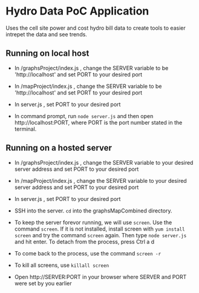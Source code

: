﻿# Hydro Data PoC Application
 Uses the cell site power and cost hydro bill data to create tools to easier intrepet the data and see trends. 
 
 ## Running on local host
  - In /graphsProject/index.js , change the SERVER variable to be 'http://localhost' and set PORT to your desired port
  - In /mapProject/index.js , change the SERVER variable to be 'http://localhost' and set PORT to your desired port
  - In server.js , set PORT to your desired port
 
  - In command prompt, run `node server.js` and then open http://localhost:PORT, where PORT is the port number stated in the terminal. 
 
 ## Running on a hosted server
  - In /graphsProject/index.js , change the SERVER variable to your desired server address and set PORT to your desired port
  - In /mapProject/index.js , change the SERVER variable to your desired server address and set PORT to your desired port
  - In server.js , set PORT to your desired port
 
  - SSH into the server. `cd` into the graphsMapCombined directory. 
  - To keep the server forevor running, we will use `screen`. Use the command `screen`. If it is not installed, install screen with `yum install screen` and try the command `screen` again. Then type `node server.js` and hit enter. To detach from the process, press Ctrl a d
  - To come back to the process, use the command `screen -r`
  - To kill all screens, use `killall screen`
  - Open http://SERVER:PORT in your browser where SERVER and PORT were set by you earlier 
